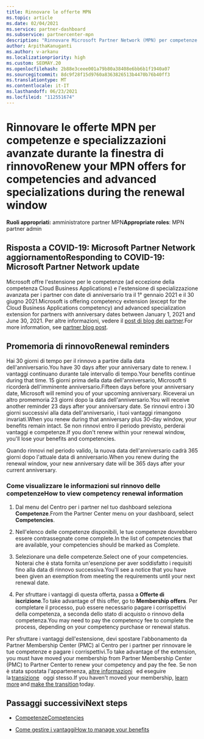 ```yaml
---
title: Rinnovare le offerte MPN
ms.topic: article
ms.date: 02/04/2021
ms.service: partner-dashboard
ms.subservice: partnercenter-mpn
description: "Rinnovare Microsoft Partner Network (MPN) per competenze e specializzazioni avanzate: la finestra di rinnovo inizia l'anniversario della data di acquisto più un giorno."
author: ArpithaKanuganti
ms.author: v-arkanu
ms.localizationpriority: high
ms.custom: SEOMAY.20
ms.openlocfilehash: 2b88e3ceee001a79b80a38408e6bb6b1f1940a07
ms.sourcegitcommit: 8dc9f28f15d9760a8363826513b4470b76b40ff3
ms.translationtype: MT
ms.contentlocale: it-IT
ms.lasthandoff: 06/23/2021
ms.locfileid: "112551674"
---
```

# <a name="renew-your-mpn-offers-for-competencies-and-advanced-specializations-during-the-renewal-window"></a><span data-ttu-id="8b19e-103">Rinnovare le offerte MPN per competenze e specializzazioni avanzate durante la finestra di rinnovo</span><span class="sxs-lookup"><span data-stu-id="8b19e-103">Renew your MPN offers for competencies and advanced specializations during the renewal window</span></span>

<span data-ttu-id="8b19e-104">**Ruoli appropriati:** amministratore partner MPN</span><span class="sxs-lookup"><span data-stu-id="8b19e-104">**Appropriate roles**: MPN partner admin</span></span>

## <a name="responding-to-covid-19-microsoft-partner-network-update"></a><span data-ttu-id="8b19e-105">Risposta a COVID-19: Microsoft Partner Network aggiornamento</span><span class="sxs-lookup"><span data-stu-id="8b19e-105">Responding to COVID-19: Microsoft Partner Network update</span></span>

<span data-ttu-id="8b19e-106">Microsoft offre l'estensione per le competenze (ad eccezione della competenza Cloud Business Applications) e l'estensione di specializzazione avanzata per i partner con date di anniversario tra il 1° gennaio 2021 e il 30 giugno 2021.</span><span class="sxs-lookup"><span data-stu-id="8b19e-106">Microsoft is offering competency extension (except for the Cloud Business Applications competency) and advanced specialization extension for partners with anniversary dates between January 1, 2021 and June 30, 2021.</span></span> <span data-ttu-id="8b19e-107">Per altre informazioni, vedere il [post di blog dei partner](https://blogs.partner.microsoft.com/mpn/responding-to-covid-19-microsoft-partner-network/).</span><span class="sxs-lookup"><span data-stu-id="8b19e-107">For more information, see [partner blog post](https://blogs.partner.microsoft.com/mpn/responding-to-covid-19-microsoft-partner-network/).</span></span>

## <a name="renewal-reminders"></a><span data-ttu-id="8b19e-108">Promemoria di rinnovo</span><span class="sxs-lookup"><span data-stu-id="8b19e-108">Renewal reminders</span></span>

<span data-ttu-id="8b19e-109">Hai 30 giorni di tempo per il rinnovo a partire dalla data dell'anniversario.</span><span class="sxs-lookup"><span data-stu-id="8b19e-109">You have 30 days after your anniversary date to renew.</span></span> <span data-ttu-id="8b19e-110">I vantaggi continuano durante tale intervallo di tempo.</span><span class="sxs-lookup"><span data-stu-id="8b19e-110">Your benefits continue during that time.</span></span> <span data-ttu-id="8b19e-111">15 giorni prima della data dell'anniversario, Microsoft ti ricorderà dell'imminente anniversario.</span><span class="sxs-lookup"><span data-stu-id="8b19e-111">Fifteen days before your anniversary date, Microsoft will remind you of your upcoming anniversary.</span></span> <span data-ttu-id="8b19e-112">Riceverai un altro promemoria 23 giorni dopo la data dell'anniversario.</span><span class="sxs-lookup"><span data-stu-id="8b19e-112">You will receive another reminder 23 days after your anniversary date.</span></span> <span data-ttu-id="8b19e-113">Se rinnovi entro i 30 giorni successivi alla data dell'anniversario, i tuoi vantaggi rimangono invariati.</span><span class="sxs-lookup"><span data-stu-id="8b19e-113">When you renew during that anniversary plus 30-day window, your benefits remain intact.</span></span> <span data-ttu-id="8b19e-114">Se non rinnovi entro il periodo previsto, perderai vantaggi e competenze.</span><span class="sxs-lookup"><span data-stu-id="8b19e-114">If you don't renew within your renewal window, you'll lose your benefits and competencies.</span></span>

<span data-ttu-id="8b19e-115">Quando rinnovi nel periodo valido, la nuova data dell'anniversario cadrà 365 giorni dopo l'attuale data di anniversario.</span><span class="sxs-lookup"><span data-stu-id="8b19e-115">When you renew during the renewal window, your new anniversary date will be 365 days after your current anniversary.</span></span>

### <a name="how-to-view-competency-renewal-information"></a><span data-ttu-id="8b19e-116">Come visualizzare le informazioni sul rinnovo delle competenze</span><span class="sxs-lookup"><span data-stu-id="8b19e-116">How to view competency renewal information</span></span>

1. <span data-ttu-id="8b19e-117">Dal menu del Centro per i partner nel tuo dashboard seleziona **Competenze**.</span><span class="sxs-lookup"><span data-stu-id="8b19e-117">From the Partner Center menu on your dashboard, select **Competencies**.</span></span>  

2. <span data-ttu-id="8b19e-118">Nell'elenco delle competenze disponibili, le tue competenze dovrebbero essere contrassegnate come complete.</span><span class="sxs-lookup"><span data-stu-id="8b19e-118">In the list of competencies that are available, your competencies should be marked as Complete.</span></span>  

3. <span data-ttu-id="8b19e-119">Selezionare una delle competenze.</span><span class="sxs-lookup"><span data-stu-id="8b19e-119">Select one of your competencies.</span></span> <span data-ttu-id="8b19e-120">Noterai che è stata fornita un'esenzione per aver soddisfatto i requisiti fino alla data di rinnovo successiva.</span><span class="sxs-lookup"><span data-stu-id="8b19e-120">You'll see a notice that you have been given an exemption from meeting the requirements until your next renewal date.</span></span>

4. <span data-ttu-id="8b19e-121">Per sfruttare i vantaggi di questa offerta, passa a **Offerte di iscrizione**.</span><span class="sxs-lookup"><span data-stu-id="8b19e-121">To take advantage of this offer, go to **Membership offers**.</span></span> <span data-ttu-id="8b19e-122">Per completare il processo, può essere necessario pagare i corrispettivi della competenza, a seconda dello stato di acquisto o rinnovo della competenza.</span><span class="sxs-lookup"><span data-stu-id="8b19e-122">You may need to pay the competency fee to complete the process, depending on your competency purchase or renewal status.</span></span>

<span data-ttu-id="8b19e-123">Per sfruttare i vantaggi dell'estensione, devi spostare l'abbonamento da Partner Membership Center (PMC) al Centro per i partner per rinnovare le tue competenze e pagare i corrispettivi.</span><span class="sxs-lookup"><span data-stu-id="8b19e-123">To take advantage of the extension, you must have moved your membership from Partner Membership Center (PMC) to Partner Center to renew your competency and pay the fee.</span></span> <span data-ttu-id="8b19e-124">Se non è stata spostata l'appartenenza, [altre informazioni](partner-membership-center-retirement-faq.md)   ed eseguire la [transizione](https://partners.microsoft.com/partnerprogram/Welcome.aspx)   oggi stesso.</span><span class="sxs-lookup"><span data-stu-id="8b19e-124">If you haven't moved your membership, [learn more](partner-membership-center-retirement-faq.md) and [make the transition](https://partners.microsoft.com/partnerprogram/Welcome.aspx) today.</span></span>  

## <a name="next-steps"></a><span data-ttu-id="8b19e-125">Passaggi successivi</span><span class="sxs-lookup"><span data-stu-id="8b19e-125">Next steps</span></span>

- [<span data-ttu-id="8b19e-126">Competenze</span><span class="sxs-lookup"><span data-stu-id="8b19e-126">Competencies</span></span>](learn-about-competencies.md)

- [<span data-ttu-id="8b19e-127">Come gestire i vantaggi</span><span class="sxs-lookup"><span data-stu-id="8b19e-127">How to manage your benefits</span></span>](manage-your-partner-network-benefits.md)


